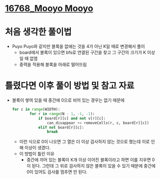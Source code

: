 # [16768_Mooyo Mooyo](https://www.acmicpc.net/problem/16768)

# 처음 생각한 풀이법

- Puyo Puyo와 같지만 블록을 없애는 것을 4가 아닌 K일 때로 변경해서 풀이
    - board에서 블록이 있으면 bfs로 연결된 구간을 찾고 그 구간의 크기가 K 이상일 때 없앰
    - 중력을 적용해 블록을 아래로 떨어뜨림

# 틀렸다면 이후 풀이 방법 및 참고 자료

- 블록이 쌓여 있을 때 중간에 0으로 비어 있는 경우는 없기 때문에
    
    ```python
    for c in range(WIDTH):
            for r in range(N - 1, -1, -1):
                if board[r][c] and not v[r][c]:
                    can_disappear += removeCells(r, c, board[r][c])
                elif not board[r][c]:
                    break
    ```
    
    - 이런 식으로 0이 나오면 그 열은 더 이상 검사하지 않는 것으로 했는데 이로 인해 이상이 생겼다.
    - 이 방법이 틀린 이유
        - 중간에 끼어 있는 블록이 K개 이상 이어진 블록이라고 하면 이를 지우면 0이 된다. 그런데 그 위로 검사하지 않은 블록이 있을 수 있기 때문에 중간에 0이 있어도 검사를 멈추면 안 된다.
